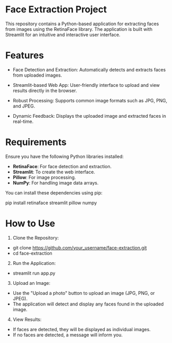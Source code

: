 # Face Extraction Project
This repository contains a Python-based application for extracting faces from images using the RetinaFace library. The application is built with Streamlit for an intuitive and interactive user interface.

# Features
- Face Detection and Extraction: Automatically detects and extracts faces from uploaded images.
* Streamlit-based Web App: User-friendly interface to upload and view results directly in the browser.
- Robust Processing: Supports common image formats such as JPG, PNG, and JPEG.
* Dynamic Feedback: Displays the uploaded image and extracted faces in real-time.

# Requirements
Ensure you have the following Python libraries installed:

* **RetinaFace**: For face detection and extraction.
* **Streamlit**: To create the web interface.
* **Pillow**: For image processing.
* **NumPy**: For handling image data arrays.

You can install these dependencies using pip:

pip install retinaface streamlit pillow numpy

# How to Use
1. Clone the Repository:

* git clone https://github.com/your_username/face-extraction.git
* cd face-extraction

2. Run the Application:

* streamlit run app.py

3. Upload an Image:

* Use the "Upload a photo" button to upload an image (JPG, PNG, or JPEG).
* The application will detect and display any faces found in the uploaded image.
  
4. View Results:

* If faces are detected, they will be displayed as individual images.
* If no faces are detected, a message will inform you.

